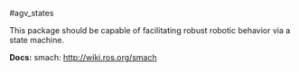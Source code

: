 #agv_states

This package should be capable of facilitating robust robotic behavior via a state machine. 

**Docs:**
	smach: http://wiki.ros.org/smach

